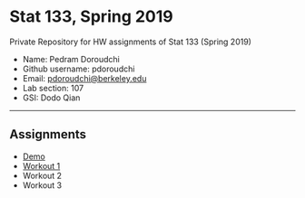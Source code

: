 # Stat 133, Spring 2019

Private Repository for HW assignments of Stat 133 (Spring 2019)

- Name: Pedram Doroudchi
- Github username: pdoroudchi
- Email: pdoroudchi@berkeley.edu
- Lab section: 107
- GSI: Dodo Qian

-----

## Assignments

- [Demo](demo)
- [Workout 1](workout01)
- Workout 2
- Workout 3



